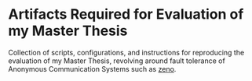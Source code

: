 # Artifacts Required for Evaluation of my Master Thesis

Collection of scripts, configurations, and instructions for reproducing the evaluation of my Master Thesis, revolving around fault tolerance of Anonymous Communication Systems such as [zeno](https://github.com/numbleroot/zeno).
